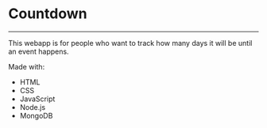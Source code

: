  # Countdown
---
This webapp is for people who want to track how many days it will be until an event happens.

Made with:

- HTML
- CSS
- JavaScript
- Node.js
- MongoDB
